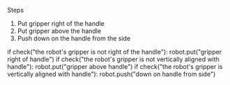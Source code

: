 

Steps
1. Put gripper right of the handle
2. Put gripper above the handle
3. Push down on the handle from the side

if check("the robot's gripper is not right of the handle"):
    robot.put("gripper right of handle")
if check("the robot's gripper is not vertically aligned with handle"):
    robot.put("gripper above handle")
if check("the robot's gripper is vertically aligned with handle"):
    robot.push("down on handle from side")